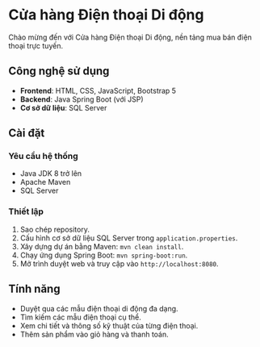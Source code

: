 # Cửa hàng Điện thoại Di động

Chào mừng đến với Cửa hàng Điện thoại Di động, nền tảng mua bán điện thoại trực tuyến.

## Công nghệ sử dụng

- **Frontend**: HTML, CSS, JavaScript, Bootstrap 5
- **Backend**: Java Spring Boot (với JSP)
- **Cơ sở dữ liệu**: SQL Server

## Cài đặt

### Yêu cầu hệ thống

- Java JDK 8 trở lên
- Apache Maven
- SQL Server

### Thiết lập

1. Sao chép repository.
2. Cấu hình cơ sở dữ liệu SQL Server trong `application.properties`.
3. Xây dựng dự án bằng Maven: `mvn clean install`.
4. Chạy ứng dụng Spring Boot: `mvn spring-boot:run`.
5. Mở trình duyệt web và truy cập vào `http://localhost:8080`.

## Tính năng

- Duyệt qua các mẫu điện thoại di động đa dạng.
- Tìm kiếm các mẫu điện thoại cụ thể.
- Xem chi tiết và thông số kỹ thuật của từng điện thoại.
- Thêm sản phẩm vào giỏ hàng và thanh toán.





